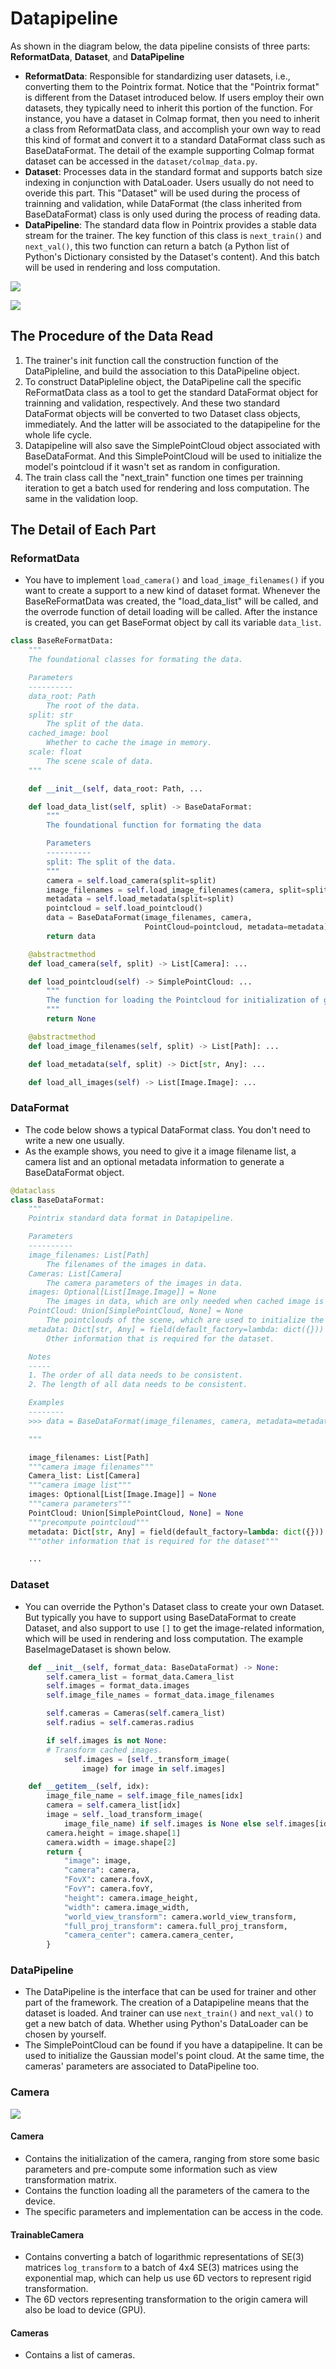 # Datapipeline

As shown in the diagram below, the data pipeline consists of three parts: **ReformatData**, **Dataset**, and **DataPipeline**

- **ReformatData**: Responsible for standardizing user datasets, i.e., converting them to the Pointrix format. Notice that the "Pointrix format" is different from the Dataset introduced below. If users employ their own datasets, they typically need to inherit this portion of the function. For instance, you have a dataset in Colmap format, then you need to inherit a class from ReformatData class, and accomplish your own way to read this kind of format and convert it to a standard DataFormat class such as BaseDataFormat. The detail of the example supporting Colmap format dataset can be accessed in the `dataset/colmap_data.py`.
- **Dataset**: Processes data in the standard format and supports batch size indexing in conjunction with DataLoader. Users usually do not need to overide this part. This "Dataset" will be used during the process of trainning and validation, while DataFormat (the class inherited from BaseDataFormat) class is only used during the process of reading data. 
- **DataPipeline**: The standard data flow in Pointrix provides a stable data stream for the trainer. The key function of this class is `next_train()` and `next_val()`, this two function can return a batch (a Python list of Python's Dictionary consisted by the Dataset's content). And this batch will be used in rendering and loss computation.

![](../images/data.svg)



![](../images/framework-data-class-diagram.png)

## The Procedure of the Data Read

1. The trainer's init function call the construction function of the DataPipleline, and build the association to this DataPipeline object.
2. To construct DataPipleline object, the DataPipeline call the specific ReFormatData class as a tool to get the standard DataFormat object for trainning and validation, respectively. And these two standard DataFormat objects will be converted to two Dataset class objects, immediately. And the latter will be associated to the datapipeline for the whole life cycle.
3. Datapipeline will also save the SimplePointCloud object associated with BaseDataFormat. And this SimplePointCloud will be used to initialize the model's pointcloud if it wasn't set as random in configuration.  
4. The train class call the "next_train" function one times per trainning iteration to get a batch used for rendering and loss computation. The same in the validation loop.

## The Detail of Each Part

### ReformatData

- You have to implement `load_camera()` and `load_image_filenames()` if you want to create a support to a new kind of dataset format. Whenever the BaseReFormatData was created, the "load_data_list" will be called, and the overrode function of detail loading will be called. After the instance is created, you can get BaseFormat object by call its variable `data_list`.

```python
class BaseReFormatData:
    """
    The foundational classes for formating the data.

    Parameters
    ----------
    data_root: Path
        The root of the data.
    split: str
        The split of the data.
    cached_image: bool
        Whether to cache the image in memory.
    scale: float
        The scene scale of data.
    """

    def __init__(self, data_root: Path, ...

    def load_data_list(self, split) -> BaseDataFormat:
        """
        The foundational function for formating the data

        Parameters
        ----------
        split: The split of the data.
        """
        camera = self.load_camera(split=split)
        image_filenames = self.load_image_filenames(camera, split=split)
        metadata = self.load_metadata(split=split)
        pointcloud = self.load_pointcloud()
        data = BaseDataFormat(image_filenames, camera,
                              PointCloud=pointcloud, metadata=metadata)
        return data

    @abstractmethod
    def load_camera(self, split) -> List[Camera]: ...

    def load_pointcloud(self) -> SimplePointCloud: ...
        """
        The function for loading the Pointcloud for initialization of gaussian model.
        """
        return None

    @abstractmethod
    def load_image_filenames(self, split) -> List[Path]: ...

    def load_metadata(self, split) -> Dict[str, Any]: ...

    def load_all_images(self) -> List[Image.Image]: ...

```

### DataFormat

- The code below shows a typical DataFormat class. You don't need to write a new one usually.
- As the example shows, you need to give it a image filename list, a camera list and an optional metadata information to generate a BaseDataFormat object.

```python
@dataclass
class BaseDataFormat:
    """
    Pointrix standard data format in Datapipeline.

    Parameters
    ----------
    image_filenames: List[Path]
        The filenames of the images in data.
    Cameras: List[Camera]
        The camera parameters of the images in data.
    images: Optional[List[Image.Image]] = None
        The images in data, which are only needed when cached image is enabled in dataset.
    PointCloud: Union[SimplePointCloud, None] = None
        The pointclouds of the scene, which are used to initialize the gaussian model, enabling better results.
    metadata: Dict[str, Any] = field(default_factory=lambda: dict({}))
        Other information that is required for the dataset.

    Notes
    -----
    1. The order of all data needs to be consistent.
    2. The length of all data needs to be consistent.

    Examples
    --------
    >>> data = BaseDataFormat(image_filenames, camera, metadata=metadata)

    """

    image_filenames: List[Path]
    """camera image filenames"""
    Camera_list: List[Camera]
    """camera image list"""
    images: Optional[List[Image.Image]] = None
    """camera parameters"""
    PointCloud: Union[SimplePointCloud, None] = None
    """precompute pointcloud"""
    metadata: Dict[str, Any] = field(default_factory=lambda: dict({}))
    """other information that is required for the dataset"""

    ...
```

### Dataset

- You can override the Python's Dataset class to create your own Dataset. But typically you have to support using BaseDataFormat to create Dataset, and also support to use `[]` to get the image-related information, which will be used in rendering and loss computation. The example BaseImageDataset is shown below.

```python
    def __init__(self, format_data: BaseDataFormat) -> None:
        self.camera_list = format_data.Camera_list
        self.images = format_data.images
        self.image_file_names = format_data.image_filenames

        self.cameras = Cameras(self.camera_list)
        self.radius = self.cameras.radius

        if self.images is not None:
        # Transform cached images.
            self.images = [self._transform_image(
                image) for image in self.images]
```

```python
	def __getitem__(self, idx):
        image_file_name = self.image_file_names[idx]
        camera = self.camera_list[idx]
        image = self._load_transform_image(
            image_file_name) if self.images is None else self.images[idx]
        camera.height = image.shape[1]
        camera.width = image.shape[2]
        return {
            "image": image,
            "camera": camera,
            "FovX": camera.fovX,
            "FovY": camera.fovY,
            "height": camera.image_height,
            "width": camera.image_width,
            "world_view_transform": camera.world_view_transform,
            "full_proj_transform": camera.full_proj_transform,
            "camera_center": camera.camera_center,
        }
```

### DataPipeline

- The DataPipeline is the interface that can be used for trainer and other part of the framework. The creation of a Datapipeline means that the dataset is loaded. And trainer can use `next_train()` and `next_val()` to get a new batch of data. Whether using Python's DataLoader can be chosen by yourself.
- The SimplePointCloud can be found if you have a datapipeline. It can be used to initialize the Gaussian model's point cloud. At the same time, the cameras' parameters are associated to DataPipeline too.

### Camera

![](../images/framework-camera.png)

#### Camera

- Contains the initialization of the camera, ranging from store some basic parameters and pre-compute some information such as view transformation matrix.
- Contains the function loading all the parameters of the camera to the device.
- The specific parameters and implementation can be access in the code.

#### TrainableCamera

- Contains converting a batch of logarithmic representations of SE(3) matrices `log_transform`  to a batch of 4x4 SE(3) matrices using the exponential map, which can help us use 6D vectors to represent rigid transformation.
- The 6D vectors representing transformation to the origin camera will also be load to device (GPU).

#### Cameras

- Contains a list of cameras.

